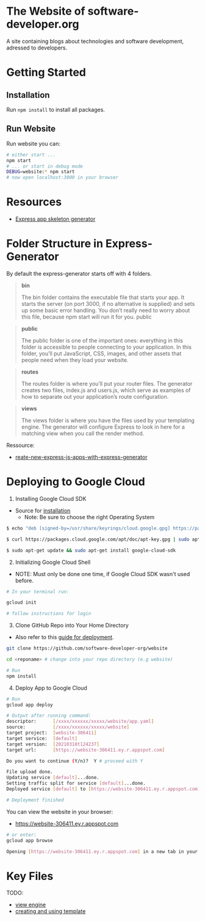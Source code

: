 # The Website of software-developer.org

A site containing blogs about technologies and software development, adressed to developers.

# Getting Started

## Installation

Run `npm install` to install all packages.

## Run Website

Run website you can:

```bash
# either start ...
npm start
# ... or start in debug mode
DEBUG=website:* npm start
# now open localhost:3000 in your browser
```

# Resources

- [Express app skeleton generator](https://expressjs.com/en/starter/generator.html)


# Folder Structure in Express-Generator

By default the express-generator starts off with 4 folders.

> **bin**
>
>The bin folder contains the executable file that starts your app. It starts the server (on port 3000, if no alternative is supplied) and sets up some basic error handling. You don’t really need to worry about this file, because npm start will run it for you.
public

> **public**
>
>The public folder is one of the important ones: ​everything​ in this folder is accessible to people connecting to your application. In this folder, you’ll put JavaScript, CSS, images, and other assets that people need when they load your website.

> **routes**
>
>The routes folder is where you’ll put your router files. The generator creates two files, index.js and users.js, which serve as examples of how to separate out your application’s route configuration.

> **views**
>
>The views folder is where you have the files used by your templating engine. The generator will configure Express to look in here for a matching view when you call the render method.

Ressource: 
- [reate-new-express-js-apps-with-express-generator](https://www.sitepoint.com/create-new-express-js-apps-with-express-generator/)

# Deploying to Google Cloud

1. Installing Google Cloud SDK 

- Source for [installation](https://cloud.google.com/sdk/docs/quickstart#deb)
  - Note: Be sure to choose the right Operating System
```bash
$ echo "deb [signed-by=/usr/share/keyrings/cloud.google.gpg] https://packages.cloud.google.com/apt cloud-sdk main" | sudo tee -a /etc/apt/sources.list.d/google-cloud-sdk.list

$ curl https://packages.cloud.google.com/apt/doc/apt-key.gpg | sudo apt-key --keyring /usr/share/keyrings/cloud.google.gpg add -

$ sudo apt-get update && sudo apt-get install google-cloud-sdk
```
2. Initializing Google Cloud Shell
- NOTE: Must only be done one time, if Google Cloud SDK wasn't used before.
```bash
# In your terminal run:

gcloud init

# follow instructions for login
```

3. Clone GitHub Repo into Your Home Directory
- Also refer to this [guide for deployment](https://levelup.gitconnected.com/how-to-deploy-your-node-js-app-with-google-2cd3771d5b21).

```bash
git clone https://github.com/software-developer-org/website
```
```bash
cd <reponame> # change into your repo directory (e.g website)
```
```bash
# Run 
npm install
```
4. Deploy App to Google Cloud
```bash
# Run
gcloud app deploy
```
```bash
# Output after running command:
descriptor:      [/xxxx/xxxxxx/xxxxx/website/app.yaml]
source:          [/xxxx/xxxxxx/xxxxx/website]
target project:  [website-306411]
target service:  [default]
target version:  [20210318t124237]
target url:      [https://website-306411.ey.r.appspot.com]
```
```bash
Do you want to continue (Y/n)?  Y # proceed with Y
```
```bash
File upload done.
Updating service [default]...done.                                                                                                                                                           
Setting traffic split for service [default]...done.                                                                                                                                          
Deployed service [default] to [https://website-306411.ey.r.appspot.com]

# Deployment finished
```
You can view the website in your browser:
  - https://website-306411.ey.r.appspot.com
  
```bash
# or enter:
gcloud app browse

Opening [https://website-306411.ey.r.appspot.com] in a new tab in your default browser.
```






# Key Files

TODO: 
- [view engine](https://developer.mozilla.org/en-US/docs/Learn/Server-side/Express_Nodejs/skeleton_website#what_view_engine_should_i_use)
- [creating and using template](https://expressjs.com/en/guide/using-template-engines.html)



